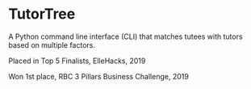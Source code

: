 # TutorTree

A Python command line interface (CLI) that matches tutees with tutors based on multiple factors.

Placed in Top 5 Finalists, ElleHacks, 2019

Won 1st place, RBC 3 Pillars Business Challenge, 2019
